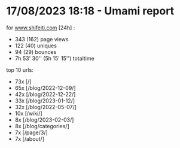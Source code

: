 # 17/08/2023 18:18 - Umami report
for www.shifeiti.com [24h] :

 - 343 (162) page views
 - 122 (40) uniques
 - 94 (29) bounces
 - 7h 53' 30'' (5h 15' 15'') totaltime


top 10 urls:
 - 73x [/]
 - 65x [/blog/2022-12-09/]
 - 42x [/blog/2022-12-22/]
 - 33x [/blog/2023-01-12/]
 - 32x [/blog/2022-05-07/]
 - 10x [/wiki/]
 - 8x [/blog/2023-02-03/]
 - 8x [/blog/categories/]
 - 7x [/page/3/]
 - 7x [/about/]


